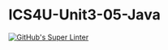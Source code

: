 # ICS4U-Unit3-05-Java
[![GitHub's Super Linter](https://github.com/Roman-Cernetchi/ICS4U-Unit3-05-Java/workflows/GitHub's%20Super%20Linter/badge.svg)](https://github.com/Roman-Cernetchi/ICS4U-Unit3-05-Java/actions)
